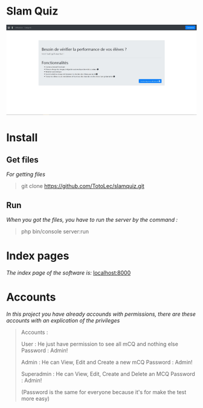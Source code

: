Slam Quiz
=========

![Software interface](assets/screenshot_home.jpg)

Install
=======
Get files
---------
*For getting files*
> git clone https://github.com/TotoLec/slamquiz.git

Run
---
*When you got the files, you have to run the server by the command :*
> php bin/console server:run

Index pages
============
*The index page of the software is:* [localhost:8000](localhost:8000)

Accounts
========
*In this project you have already accounds with permissions, there are these accounts with an explication of the privileges*
> Accounts :
> 
>   User : He just have permission to see all mCQ and nothing else
>   Password : Admin!
>   
>   Admin : He can View, Edit and Create a new mCQ
>   Password : Admin!
>
>   Superadmin : He can View, Edit, Create and Delete an MCQ
>   Password : Admin!
>
>   (Password is the same for everyone because it's for make the test more easy)